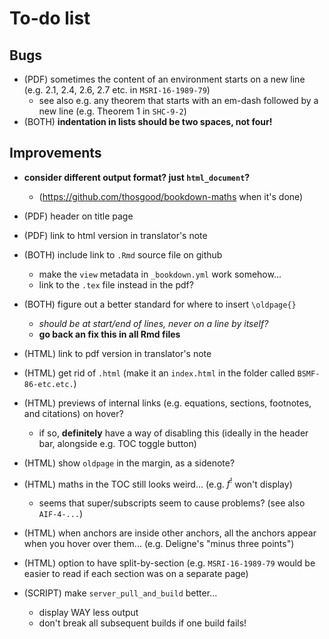 # To-do list

## Bugs

- (PDF) sometimes the content of an environment starts on a new line (e.g. 2.1, 2.4, 2.6, 2.7 etc. in `MSRI-16-1989-79`)
  + see also e.g. any theorem that starts with an em-dash followed by a new line (e.g. Theorem 1 in `SHC-9-2`)
- (BOTH) **indentation in lists should be two spaces, not four!**

## Improvements

- **consider different output format? just `html_document`?**
  + (https://github.com/thosgood/bookdown-maths when it's done)

- (PDF) header on title page
- (PDF) link to html version in translator's note

- (BOTH) include link to `.Rmd` source file on github
  + make the `view` metadata in `_bookdown.yml` work somehow...
  + link to the `.tex` file instead in the pdf?
- (BOTH) figure out a better standard for where to insert `\oldpage{}`
  + *should be at start/end of lines, never on a line by itself?*
  + **go back an fix this in all Rmd files**

- (HTML) link to pdf version in translator's note
- (HTML) get rid of `.html` (make it an `index.html` in the folder called `BSMF-86-etc.etc.`)
- (HTML) previews of internal links (e.g. equations, sections, footnotes, and citations) on hover?
  + if so, **definitely** have a way of disabling this (ideally in the header bar, alongside e.g. TOC toggle button)
- (HTML) show `oldpage` in the margin, as a sidenote?
- (HTML) maths in the TOC still looks weird... (e.g. $f^!$ won't display)
  + seems that super/subscripts seem to cause problems? (see also `AIF-4-...`)
- (HTML) when anchors are inside other anchors, all the anchors appear when you hover over them... (e.g. Deligne's "minus three points")
- (HTML) option to have split-by-section (e.g. `MSRI-16-1989-79` would be easier to read if each section was on a separate page)

- (SCRIPT) make `server_pull_and_build` better...
  + display WAY less output
  + don't break all subsequent builds if one build fails!
